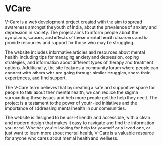 # VCare

V-Care is a web development project created with the aim to spread awareness amongst the youth of India, about the prevalence of anxiety and depression in society. The project aims to inform people about the symptoms, causes, and effects of these mental health disorders and to provide resources and support for those who may be struggling.

The website includes informative articles and resources about mental health, including tips for managing anxiety and depression, coping strategies, and information about different types of therapy and treatment options. Additionally, the site features a community forum where people can connect with others who are going through similar struggles, share their experiences, and find support.

The V-Care team believes that by creating a safe and supportive space for people to talk about their mental health, we can reduce the stigma surrounding these issues and help more people get the help they need. The project is a testament to the power of youth-led initiatives and the importance of addressing mental health in our communities.

The website is designed to be user-friendly and accessible, with a clean and modern design that makes it easy to navigate and find the information you need. Whether you're looking for help for yourself or a loved one, or just want to learn more about mental health, V-Care is a valuable resource for anyone who cares about mental health and wellness.